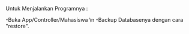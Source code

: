 Untuk Menjalankan Programnya :

-Buka App/Controller/Mahasiswa \n
-Backup Databasenya dengan cara "restore".

